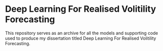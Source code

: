 # Deep Learning For Realised Volitility Forecasting

This repository serves as an archive for all the models and supporting code used to produce my dissertation titled Deep Learning For Realised Volitility Forecasting.
